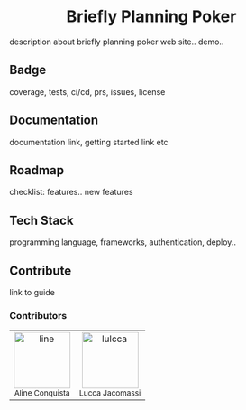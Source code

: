 <h1 align="center"> 
    Briefly Planning Poker 
</h1>
<p>
    description about briefly planning poker web site.. demo..
</p>

<h2>
    Badge
</h2>
<p>
    coverage, tests, ci/cd, prs, issues, license
</p>



<h2> 
    Documentation
</h2>
<p>
    documentation link, getting started link etc
</p>


<h2>
    Roadmap
</h2>
<p>
    checklist: features.. new features
</p>


<h2>
  Tech Stack
</h2>
<p>
   programming language, frameworks, authentication, deploy..
</p>


<h2>
  Contribute
</h2>
<p>
   link to guide
</p>
<h3>
  Contributors
</h3>
<table>
    <tr>
        <td align="center">
            <a href="https://github.com/lineconquista">
                <img src="https://i.scdn.co/image/ab6775700000ee85a4ad05825d41edb46b18e956" width="100px;" alt="line"><br />
            </a>
            <sub>Aline Conquista</sub>
            <br />
        </td>
        <td align="center">
            <a href="https://github.com/lulcca">
                <img src="https://i.scdn.co/image/ab6775700000ee852c661ab795fa5551824e699b" width="100px;" alt="lulcca"><br />
            </a>
            <sub>Lucca Jacomassi</sub>
            <br />
        </td>
    </tr>
</table>
